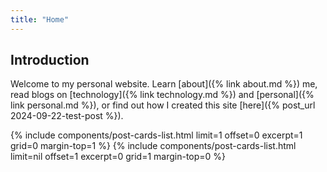 ```yaml
---
title: "Home"
---
```


## Introduction

Welcome to my personal website. Learn [about]({% link about.md %}) me, read blogs on [technology]({% link technology.md %}) and [personal]({% link personal.md %}), or find out how I created this site [here]({% post_url 2024-09-22-test-post %}).

{% include components/post-cards-list.html limit=1 offset=0 excerpt=1 grid=0 margin-top=1 %}
{% include components/post-cards-list.html limit=nil offset=1 excerpt=0 grid=1 margin-top=0 %}
